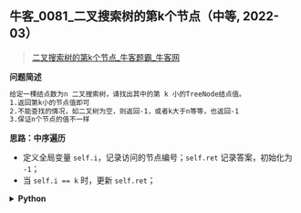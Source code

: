 ## 牛客_0081_二叉搜索树的第k个节点（中等, 2022-03）
<!--info
tags: [二叉树]
source: 牛客
level: 中等
number: 0081
name: 二叉搜索树的第k个节点
companies: []
-->

> [二叉搜索树的第k个节点_牛客题霸_牛客网](https://www.nowcoder.com/practice/57aa0bab91884a10b5136ca2c087f8ff)

<summary><b>问题简述</b></summary>

```txt
给定一棵结点数为n 二叉搜索树，请找出其中的第 k 小的TreeNode结点值。
1.返回第k小的节点值即可
2.不能查找的情况，如二叉树为空，则返回-1，或者k大于n等等，也返回-1
3.保证n个节点的值不一样
```

<!-- 
<details><summary><b>详细描述</b></summary>

```txt
```

</details>
-->


<!-- <div align="center"><img src="../../../_assets/xxx.png" height="300" /></div> -->

<summary><b>思路：中序遍历</b></summary>

- 定义全局变量 `self.i`，记录访问的节点编号；`self.ret` 记录答案，初始化为 `-1`；
- 当 `self.i == k` 时，更新 `self.ret`；

<details><summary><b>Python</b></summary>

```python
class Solution:
    def KthNode(self , root: TreeNode, k: int) -> int:
        if not root: return -1
        
        self.i = 0
        self.ret = -1
        
        def dfs(x):
            if not x: return
            
            dfs(x.left)
            self.i += 1
            if self.i == k:
                self.ret = x.val
                return
            dfs(x.right)
        
        dfs(root)
        return self.ret
```

</details>

